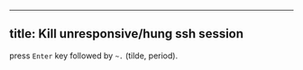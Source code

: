 
---
title: Kill unresponsive/hung ssh session
---

press `Enter` key followed by `~.` (tilde, period).
